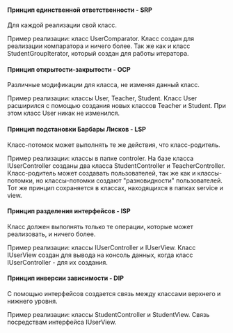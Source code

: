 <h4>Принцип единственной ответственности - SRP</h4>

Для каждой реализации свой класс.

Пример реализации: класс UserComparator. Класс создан для реализации компаратора и ничего более. Так же как и
класс StudentGroupIterator, который создан для работы итератора.

<h4>Принцип открытости-закрытости - OCP</h4>

Различные модификации для класса, не изменяя данный класс.

Пример реализации: классы User, Teacher, Student. Класс User расширился с помощью создания новых классов 
Teacher и Student. При этом класс User никак не изменился.

<h4>Принцип подстановки Барбары Лисков - LSP</h4>

Класс-потомок может выполнять те же действия, что класс-родитель.

Пример реализации: классы в папке controler. На базе класса IUserController созданы два класса 
StudentController и TeacherController. Класс-родитель может создавать пользователей, так же как и классы-потомки, 
но классы-потомки создают "разновидности" пользователей. Тот же принцип сохраняется в классах, находящихся 
в папках service и view.

<h4>Принцип разделения интерфейсов - ISP</h4>

Класс должен выполнять только те операции, которые может реализовать, и ничего более.

Пример реализации: классы IUserController и IUserView. Класс IUserView создан для вывода на консоль данных, когда
класс IUserController - для их создания.

<h4>Принцип инверсии зависимости - DIP</h4>

С помощью интерфейсов создается связь между классами верхнего и нижнего уровня.

Пример реализации: классы StudentController и StudentView. Связь посредствам интерфейса IUserView.